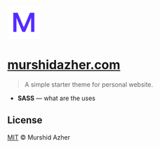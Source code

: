 <img src="https://raw.githubusercontent.com/murshidazher/murshid/master/themes/murshid-starter/static/img/favicon-lg.png" width="75px">

# [murshidazher.com](https://reverent-brattain-0761ea.netlify.app/)

> A simple starter theme for personal website.

- **SASS** — what are the uses

## License

[MIT](https://github.com/murshidazher/murshid/blob/master/LICENSE) © Murshid Azher
